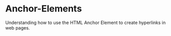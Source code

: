 # Anchor-Elements
Understanding how to use the HTML Anchor Element to create hyperlinks in web pages.
